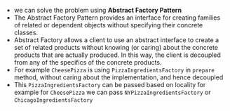 * we can solve the problem using **Abstract Factory Pattern**
* The Abstract Factory Pattern provides an interface for creating families of related or dependent objects without specifying their concrete classes.
* Abstract Factory allows a client to use an abstract interface to
  create a set of related products without knowing (or caring) about the concrete products that
  are actually produced. In this way, the client is decoupled from any of the specifics of the
  concrete products.
* For example `CheesePizza` is using `PizzaIngredientsFactory` in `prepare` method, without caring about the implementation, and hence decoupled
* This `PizzaIngredientsFactory` can be passed based on locality for example for `CheesePizza` we can pass `NYPizzaIngredientsFactory` or `ChicagoIngredientsFactory`